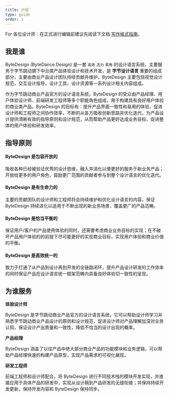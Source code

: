 ```yaml
---
title: 介绍
type: guide
order: 1
---
```


<p class="tip">For 各位设计师：在正式进行编辑前建议先阅读下文档 <a href="../markdown.html">写作格式指南</a>。</p>

## 我是谁

ByteDesign (ByteDance.Design) 是一套 `高效` `活力` `易用` 的设计语言系统，主要服务于字节跳动旗下中台类产品体验设计和技术开发，是 **字节设计语言** 重要的组成部分，主要由商业产品设计团队持续贡献并维护，ByteDesign 主要包括视觉设计规范，交互设计指导，设计工具，设计资源等一系列设计相关内容组成。

作为字节跳动商业产品官方的设计语言系统，ByteDesign 的受众由产品经理、用户体验设计师、前端研发工程师等多个职能角色组成，用于构建具有良好用户体验的商业类产品。ByteDesign 的目标有：提升产品界面一致性和易用的体验，促进设计师和工程师之间协作效率，不断的从各方吸收创新思路并优化迭代，为产品设计提供清晰有效的指导原则和设计规范，从而帮助产品更好达成业务目标，促进整体的用户体验和研发效率。

## 指导原则

#### ByteDesign 是包容开放的
吸收各种已经被验证优秀的设计思维，融入并消化以便更好的服务于新业务产品；
开放给更多的用户角色，鼓励更广范围的贡献者参与到整个设计语言的优化迭代。

#### ByteDesign 是有生命力的
主要的贡献团队的设计师和工程师将会持续维护和优化设计语言的内容，保证 ByteDesign 持续进化以适用于不断出现的新业务场景，覆盖更广的产品范畴。

#### ByteDesign 是恰当平衡的
保证用户/客户的产品使用体验的同时，还需要考虑商业业务目标的实现；在不破坏产品用户体验的的前提下尽可能更好的实现商业目标，实现用户体验和商业价值的平衡。

#### ByteDesign 是高效统一的
致力于打通了从产品到设计再到开发的全链路闭环，提升产品设计研发的工作效率的同时保证产品在设计语言统一框架范畴内具备良好体验切一致性的呈现。

## 为谁服务

**体验设计师**

ByteDesign 是字节跳动商业产品官方的设计语言系统，它可以帮助设计师学习并熟悉字节跳动商业产品设计的原则和设计规范，促进设计师对产品理解加深对业务认知，保证设计产出质量和一致性，降低不恰当的设计出现的概率。

**产品经理**

ByteDesign 涵盖了以往产品中绝大部分商业产品的功能模块和业务逻辑，可以帮助产品经理快速的构建产品原型，实现产品需求的可视化展现。

**研发工程师**

前端工程师和设计师配合，将 ByteDesign 进行不同技术栈的模块开发实现，并直接应用于具体产品的研发中，实现从设计稿到产品研发的无缝衔接；并保持持续开发更新，保持开发内容和 ByteDesign 保持同步。

